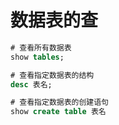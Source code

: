 # 数据表的查

```sql
# 查看所有数据表
show tables;

# 查看指定数据表的结构
desc 表名;

# 查看指定数据表的创建语句
show create table 表名
```